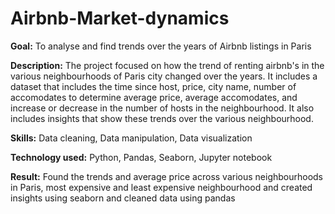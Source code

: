 # Airbnb-Market-dynamics

**Goal:** To analyse and find trends over the years of Airbnb listings in Paris

**Description:** The project focused on how the trend of renting airbnb's in the  various neighbourhoods of Paris city changed over the years. It includes a dataset that includes the time since host, price, city name, number of accomodates to determine average price, average accomodates, and increase or decrease in the number of hosts in the neighbourhood. It also includes insights that show these trends over the various neighbourhood.

**Skills:** Data cleaning, Data manipulation, Data visualization

**Technology used:** Python, Pandas, Seaborn, Jupyter notebook

**Result:** Found the trends and average price across various neighbourhoods in Paris, most expensive and least expensive neighbourhood and created insights using seaborn and cleaned data using pandas
